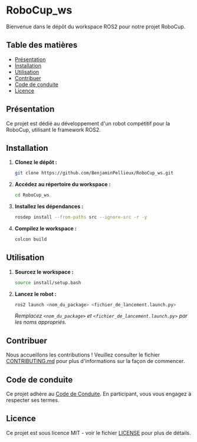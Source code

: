# RoboCup_ws

Bienvenue dans le dépôt du workspace ROS2 pour notre projet RoboCup.

## Table des matières

- [Présentation](#présentation)
- [Installation](#installation)
- [Utilisation](#utilisation)
- [Contribuer](#contribuer)
- [Code de conduite](#code-de-conduite)
- [Licence](#licence)

## Présentation

Ce projet est dédié au développement d'un robot compétitif pour la RoboCup, utilisant le framework ROS2.

## Installation

1. **Clonez le dépôt :**

   ```bash
   git clone https://github.com/BenjaminPellieux/RoboCup_ws.git
   ```

2. **Accédez au répertoire du workspace :**

   ```bash
   cd RoboCup_ws
   ```

3. **Installez les dépendances :**

   ```bash
   rosdep install --from-paths src --ignore-src -r -y
   ```

4. **Compilez le workspace :**

   ```bash
   colcon build
   ```

## Utilisation

1. **Sourcez le workspace :**

   ```bash
   source install/setup.bash
   ```

2. **Lancez le robot :**

   ```bash
   ros2 launch <nom_du_package> <fichier_de_lancement.launch.py>
   ```

   *Remplacez `<nom_du_package>` et `<fichier_de_lancement.launch.py>` par les noms appropriés.*

## Contribuer

Nous accueillons les contributions ! Veuillez consulter le fichier [CONTRIBUTING.md](CONTRIBUTING.md) pour plus d'informations sur la façon de commencer.

## Code de conduite

Ce projet adhère au [Code de Conduite](CODE_OF_CONDUCT.md). En participant, vous vous engagez à respecter ses termes.

## Licence

Ce projet est sous licence MIT - voir le fichier [LICENSE](LICENSE) pour plus de détails.


